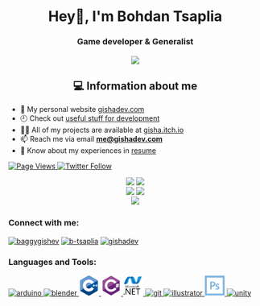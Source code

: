 <h1 align="center">Hey👋, I'm Bohdan Tsaplia</h1>
<h3 align="center">Game developer & Generalist</h3>

<div align="center">
<a href="https://github.com/gishadev">
<img align="center" src="https://raw.githubusercontent.com/gishadev/gishadev/main/Images/preview.png">
</a>
</div>

<h2 align="center">💻 Information about me</h2>

- 📙 My personal website [gishadev.com](https://gishadev.com)
- 🕘 Check out [useful stuff for development](https://useful.gishadev.com/)
- 👨‍💻 All of my projects are available at [gisha.itch.io](https://gisha.itch.io/)
- 📫 Reach me via email **me@gishadev.com**
- 📄 Know about my experiences in [resume](https://gishadev.com/files/resume.pdf)

<p align="left">
  <a href="https://github.com/gishadev/gishadev">
   <img src="https://komarev.com/ghpvc/?username=gishadev" alt="Page Views" />
  </a>
  <a href="https://twitter.com/BaggyGishev">
    <img alt="Twitter Follow" src="https://img.shields.io/twitter/follow/BaggyGishev?color=green&label=Follow&logo=twitter&logoColor=blue&style=flat-square">
  </a>
 </p>

<div align="center">
<img src="https://github-readme-stats.vercel.app/api/gist?id=726d82c8ffd474af5dae2fe142700bd0&theme=github-dark-dimmed&show_icons=true&hide_border=true">
<img src="https://github-readme-stats.vercel.app/api/gist?id=726d82c8ffd474af5dae2fe142700bd0&theme=github-dark-dimmed&show_icons=true&hide_border=true">
</div>

<div align="center">
<img src="https://github-readme-stats.vercel.app/api?username=gishadev&theme=github-dark-dimmed&show_icons=true&hide_border=true&count_private=true">
<img src="https://github-readme-streak-stats.herokuapp.com/?user=gishadev&theme=github-dark-dimmed&hide_border=true">
</div>

<div align="center">
<img src="https://github-readme-activity-graph.vercel.app/graph?username=gishadev&theme=github-dark-dimmed&custom_title=gishadev%20Activity%20Graph&hide_border=true">
</div>

<h3 align="left">Connect with me:</h3>
<p align="left">
<a href="https://twitter.com/baggygishev" target="blank"><img align="center" src="https://raw.githubusercontent.com/rahuldkjain/github-profile-readme-generator/master/src/images/icons/Social/twitter.svg" alt="baggygishev" height="30" width="40" /></a>
<a href="https://linkedin.com/in/b-tsaplia" target="blank"><img align="center" src="https://raw.githubusercontent.com/rahuldkjain/github-profile-readme-generator/master/src/images/icons/Social/linked-in-alt.svg" alt="b-tsaplia" height="30" width="40" /></a>
<a href="https://instagram.com/gishadev" target="blank"><img align="center" src="https://raw.githubusercontent.com/rahuldkjain/github-profile-readme-generator/master/src/images/icons/Social/instagram.svg" alt="gishadev" height="30" width="40" /></a>
</p>

<h3 align="left">Languages and Tools:</h3>
<p align="left"> <a href="https://www.arduino.cc/" target="_blank" rel="noreferrer"> <img src="https://cdn.worldvectorlogo.com/logos/arduino-1.svg" alt="arduino" width="40" height="40"/> </a> <a href="https://www.blender.org/" target="_blank" rel="noreferrer"> <img src="https://download.blender.org/branding/community/blender_community_badge_white.svg" alt="blender" width="40" height="40"/> </a> <a href="https://www.w3schools.com/cpp/" target="_blank" rel="noreferrer"> <img src="https://raw.githubusercontent.com/devicons/devicon/master/icons/cplusplus/cplusplus-original.svg" alt="cplusplus" width="40" height="40"/> </a> <a href="https://www.w3schools.com/cs/" target="_blank" rel="noreferrer"> <img src="https://raw.githubusercontent.com/devicons/devicon/master/icons/csharp/csharp-original.svg" alt="csharp" width="40" height="40"/> </a> <a href="https://dotnet.microsoft.com/" target="_blank" rel="noreferrer"> <img src="https://raw.githubusercontent.com/devicons/devicon/master/icons/dot-net/dot-net-original-wordmark.svg" alt="dotnet" width="40" height="40"/> </a> <a href="https://git-scm.com/" target="_blank" rel="noreferrer"> <img src="https://www.vectorlogo.zone/logos/git-scm/git-scm-icon.svg" alt="git" width="40" height="40"/> </a> <a href="https://www.adobe.com/in/products/illustrator.html" target="_blank" rel="noreferrer"> <img src="https://www.vectorlogo.zone/logos/adobe_illustrator/adobe_illustrator-icon.svg" alt="illustrator" width="40" height="40"/> </a> <a href="https://www.photoshop.com/en" target="_blank" rel="noreferrer"> <img src="https://raw.githubusercontent.com/devicons/devicon/master/icons/photoshop/photoshop-line.svg" alt="photoshop" width="40" height="40"/> </a> <a href="https://unity.com/" target="_blank" rel="noreferrer"> <img src="https://www.vectorlogo.zone/logos/unity3d/unity3d-icon.svg" alt="unity" width="40" height="40"/> </a> </p>
